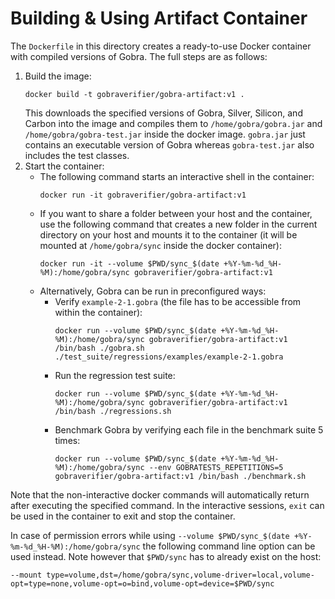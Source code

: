 # Building & Using Artifact Container

The `Dockerfile` in this directory creates a ready-to-use Docker container with compiled versions of Gobra.
The full steps are as follows:
1. Build the image:
    ```
    docker build -t gobraverifier/gobra-artifact:v1 .
    ```
   This downloads the specified versions of Gobra, Silver, Silicon, and Carbon into the image and compiles them to `/home/gobra/gobra.jar` and `/home/gobra/gobra-test.jar` inside the docker image.
   `gobra.jar` just contains an executable version of Gobra whereas `gobra-test.jar` also includes the test classes. 
2. Start the container:
    - The following command starts an interactive shell in the container:
        ```
        docker run -it gobraverifier/gobra-artifact:v1
        ```
    - If you want to share a folder between your host and the container, use the following command that creates a new folder in the current directory on your host and mounts it to the container (it will be mounted at `/home/gobra/sync` inside the docker container):
        ```
        docker run -it --volume $PWD/sync_$(date +%Y-%m-%d_%H-%M):/home/gobra/sync gobraverifier/gobra-artifact:v1
        ```
    - Alternatively, Gobra can be run in preconfigured ways:
        - Verify `example-2-1.gobra` (the file has to be accessible from within the container):
            ```
            docker run --volume $PWD/sync_$(date +%Y-%m-%d_%H-%M):/home/gobra/sync gobraverifier/gobra-artifact:v1 /bin/bash ./gobra.sh ./test_suite/regressions/examples/example-2-1.gobra
            ```
        - Run the regression test suite:
            ```
            docker run --volume $PWD/sync_$(date +%Y-%m-%d_%H-%M):/home/gobra/sync gobraverifier/gobra-artifact:v1 /bin/bash ./regressions.sh
            ```
        - Benchmark Gobra by verifying each file in the benchmark suite 5 times:
            ```
            docker run --volume $PWD/sync_$(date +%Y-%m-%d_%H-%M):/home/gobra/sync --env GOBRATESTS_REPETITIONS=5 gobraverifier/gobra-artifact:v1 /bin/bash ./benchmark.sh
            ```
Note that the non-interactive docker commands will automatically return after executing the specified command.
In the interactive sessions, `exit` can be used in the container to exit and stop the container.

In case of permission errors while using `--volume $PWD/sync_$(date +%Y-%m-%d_%H-%M):/home/gobra/sync` the following command line option can be used instead. Note however that `$PWD/sync` has to already exist on the host:
```
--mount type=volume,dst=/home/gobra/sync,volume-driver=local,volume-opt=type=none,volume-opt=o=bind,volume-opt=device=$PWD/sync
```
